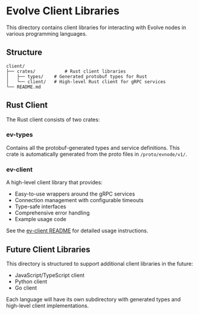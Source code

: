 # Evolve Client Libraries

This directory contains client libraries for interacting with Evolve nodes in various programming languages.

## Structure

```ascii
client/
├── crates/           # Rust client libraries
│   ├── types/    # Generated protobuf types for Rust
│   └── client/   # High-level Rust client for gRPC services
└── README.md
```

## Rust Client

The Rust client consists of two crates:

### ev-types

Contains all the protobuf-generated types and service definitions. This crate is automatically generated from the proto files in `/proto/evnode/v1/`.

### ev-client

A high-level client library that provides:

- Easy-to-use wrappers around the gRPC services
- Connection management with configurable timeouts
- Type-safe interfaces
- Comprehensive error handling
- Example usage code

See the [ev-client README](crates/client/README.md) for detailed usage instructions.

## Future Client Libraries

This directory is structured to support additional client libraries in the future:

- JavaScript/TypeScript client
- Python client
- Go client

Each language will have its own subdirectory with generated types and high-level client implementations.
